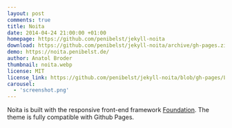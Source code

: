 ```yaml
---
layout: post
comments: true
title: Noita
date: 2014-04-24 21:00:00 +01:00
homepage: https://github.com/penibelst/jekyll-noita
download: https://github.com/penibelst/jekyll-noita/archive/gh-pages.zip
demo: https://noita.penibelst.de/
author: Anatol Broder
thumbnail: noita.webp
license: MIT
license_link: https://github.com/penibelst/jekyll-noita/blob/gh-pages/LICENSE
carousel:
  - 'screenshot.png'
---
```


Noita is built with the responsive front-end framework [Foundation](https://foundation.zurb.com/). The theme is fully compatible with Github Pages.
